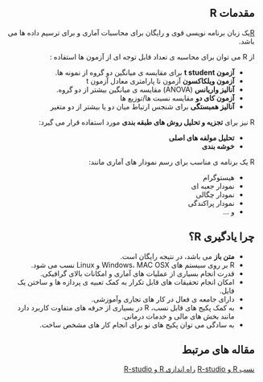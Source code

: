 <div dir="rtl">
 
مقدمات R
---

 
[R](http://www.r-project.org/)یک زبان برنامه نویسی قوی و رایگان برای محاسبات آماری و برای ترسیم داده ها می باشد. 

از R  می توان برای محاسبه ی تعداد قابل توجه ای از آزمون ها استفاده :
   * **آزمون t student** برای مقایسه ی میانگین دو گروه از نمونه ها.
   * **آزمون ویلکاکسون** آزمون نا پارامتری معادل آزمون t
   * **آنالیز واریانس** (ANOVA) مقایسه ی میانگین بیشتر از دو گروه.
   * **آزمون کای دو** مقایسه نسبت ها/توزیع ها
   * **آنالیز همبستگی** برای شنجس ارتباط میان دو یا بیشتر از دو متغیر

R نیز برای **تجزیه و تحلیل روش های طبقه بندی** مورد استفاده قرار می گیرد:
   * **تحلیل مولفه های اصلی**
   * **خوشه بندی**

R یک برنامه ی مناسب برای رسم نمودار های آماری مانند:
   * هیستوگرام 
   * نمودار جعبه ای 
   * نمودار چگالی
   * نمودار پراکندگی
   * و ...
   
 چرا یادگیری R؟
 ---
   * **متن باز** می باشد، در نتیجه رایگان است.
   * R بر روی سیستم های Windows، MAC OSX و Linux نسب می شود.
   * قدرت انجام بسیاری از عملیات های آماری و امکانات بالای گرافیکی.
   * امکان انجام تحقیقات های قابل تکرار به کمک تعبیه ی پردازه ها و ساختن یک فایل.
   * دارای جامعه ی فعال در کار های تجاری وآموزشی.
   * به کمک پکیج های قابل نسب، R در بسیاری از حرفه های متفاوت کاربرد دارد مانند بخش های مالی و خدمات درمانی.
   * به سادگی می توان پکیج های نو برای انجام کار های مشخص ساخت.

 مقاله های مرتبط
 ---
   [نسب R و R-studio](https://github.com/Statistics-Projects/R-tutorial/blob/master/%D9%86%D8%B3%D8%A8%20R%20%D9%88%20R-studio.md)
   [راه اندازی R و R-studio](https://github.com/Statistics-Projects/R-tutorial/blob/master/%D8%B1%D8%A7%D9%87%20%D8%A7%D9%86%D8%AF%D8%A7%D8%B2%DB%8C%20R%20%D9%88%20R-studio.md)
</div>


